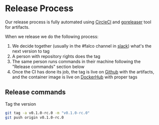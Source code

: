 # Release Process

Our release process is fully automated using [CircleCI](https://app.circleci.com/pipelines/github/falcosecurity/event-generator) and [goreleaser](https://github.com/goreleaser/goreleaser) tool for artifacts.

When we release we do the following process:

1. We decide together (usually in the #falco channel in [slack](https://sysdig.slack.com)) what's the next version to tag
2. A person with repository rights does the tag
3. The same person runs commands in their machine following the "Release commands" section below
4. Once the CI has done its job, the tag is live on [Github](https://github.com/falcosecurity/event-generator/releases) with the artifacts, and the container image is live on [DockerHub](https://hub.docker.com/r/falcosecurity/event-generator/tags) with proper tags

## Release commands

Tag the version

```bash
git tag -a v0.1.0-rc.0 -m "v0.1.0-rc.0"
git push origin v0.1.0-rc.0
```